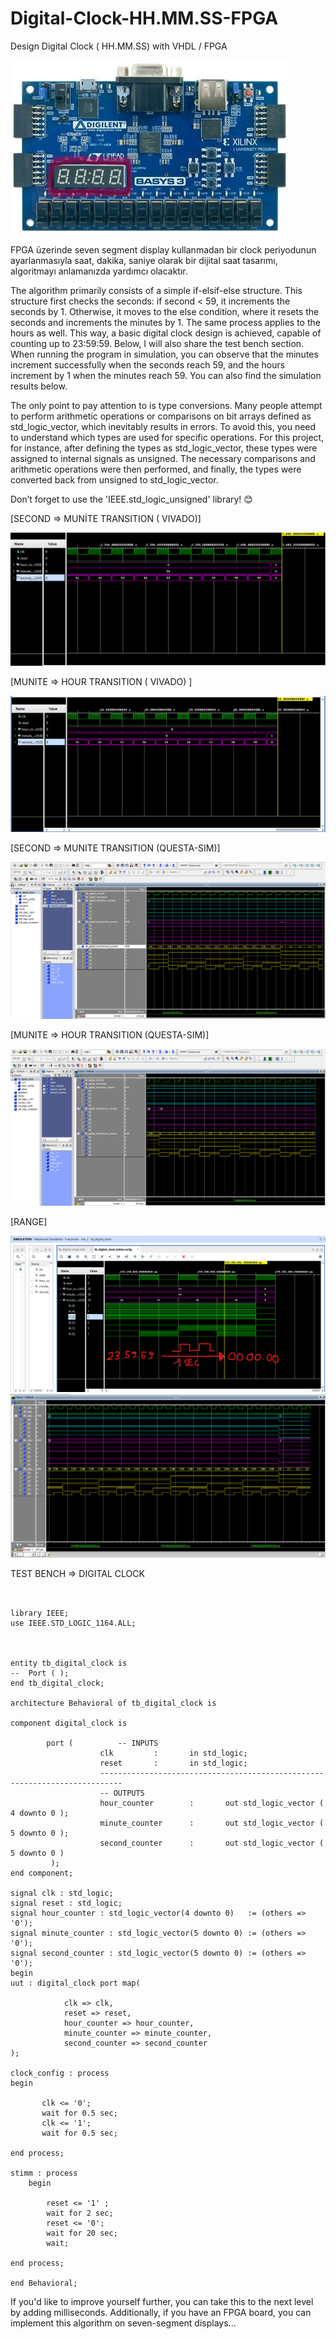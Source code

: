 # Digital-Clock-HH.MM.SS-FPGA
Design Digital Clock ( HH.MM.SS) with VHDL / FPGA


![SECOND => MUNİTE TRANSITION](R1346451-01.jpg)

FPGA üzerinde seven segment display kullanmadan bir clock periyodunun ayarlanmasıyla saat, dakika, saniye olarak bir dijital saat tasarımı, algoritmayı anlamanızda yardımcı olacaktır. 

The algorithm primarily consists of a simple if-elsif-else structure. This structure first checks the seconds: if second < 59, it increments the seconds by 1. Otherwise, it moves to the else condition, where it resets the seconds and increments the minutes by 1. The same process applies to the hours as well. This way, a basic digital clock design is achieved, capable of counting up to 23:59:59. Below, I will also share the test bench section. When running the program in simulation, you can observe that the minutes increment successfully when the seconds reach 59, and the hours increment by 1 when the minutes reach 59. You can also find the simulation results below.

The only point to pay attention to is type conversions. Many people attempt to perform arithmetic operations or comparisons on bit arrays defined as std_logic_vector, which inevitably results in errors. To avoid this, you need to understand which types are used for specific operations. For this project, for instance, after defining the types as std_logic_vector, these types were assigned to internal signals as unsigned. The necessary comparisons and arithmetic operations were then performed, and finally, the types were converted back from unsigned to std_logic_vector.

Don’t forget to use the 'IEEE.std_logic_unsigned' library! 😊

[SECOND => MUNİTE TRANSITION ( VIVADO)]

![SECOND => MUNİTE TRANSITION](MUNITE_to_HOUR.png)

[MUNITE => HOUR TRANSITION ( VIVADO) ]

![MUNITE => HOUR TRANSITION](SECOND_to_MUNITE.png)

[SECOND => MUNITE TRANSITION (QUESTA-SIM)]

![SECOND => MUNITE TRANSITION](modelsim_second_to_munite.png)

[MUNITE => HOUR TRANSITION (QUESTA-SIM)]

![MUNITE => HOUR TRANSITION](modelsim_munite_to_hour.png)


[RANGE]

![RANGE](RANGE.png)
![RANGE](range_modelsim.png)

TEST BENCH => DIGITAL CLOCK
```
    

library IEEE;
use IEEE.STD_LOGIC_1164.ALL;



entity tb_digital_clock is
--  Port ( );
end tb_digital_clock;

architecture Behavioral of tb_digital_clock is

component digital_clock is

		port ( 			-- INPUTS	
					clk 		: 		in std_logic;
					reset 		: 		in std_logic;
					---------------------------------------------------------------------------
					-- OUTPUTS
					hour_counter 		: 		out std_logic_vector ( 4 downto 0 );
					minute_counter 		:  		out std_logic_vector ( 5 downto 0 );
					second_counter 		: 		out std_logic_vector ( 5 downto 0 )
		 );	
end component;

signal clk : std_logic;
signal reset : std_logic;
signal hour_counter : std_logic_vector(4 downto 0)   := (others => '0');
signal minute_counter : std_logic_vector(5 downto 0) := (others => '0');
signal second_counter : std_logic_vector(5 downto 0) := (others => '0');
begin
uut : digital_clock port map(

            clk => clk,
            reset => reset,
            hour_counter => hour_counter,
            minute_counter => minute_counter,
            second_counter => second_counter
);

clock_config : process
begin

       clk <= '0';
       wait for 0.5 sec;
       clk <= '1';
       wait for 0.5 sec;
    
end process;

stimm : process
    begin
    
        reset <= '1' ;
        wait for 2 sec;
        reset <= '0';
        wait for 20 sec;
        wait;

end process;

end Behavioral;
```


If you'd like to improve yourself further, you can take this to the next level by adding milliseconds. Additionally, if you have an FPGA board, you can implement this algorithm on seven-segment displays...
